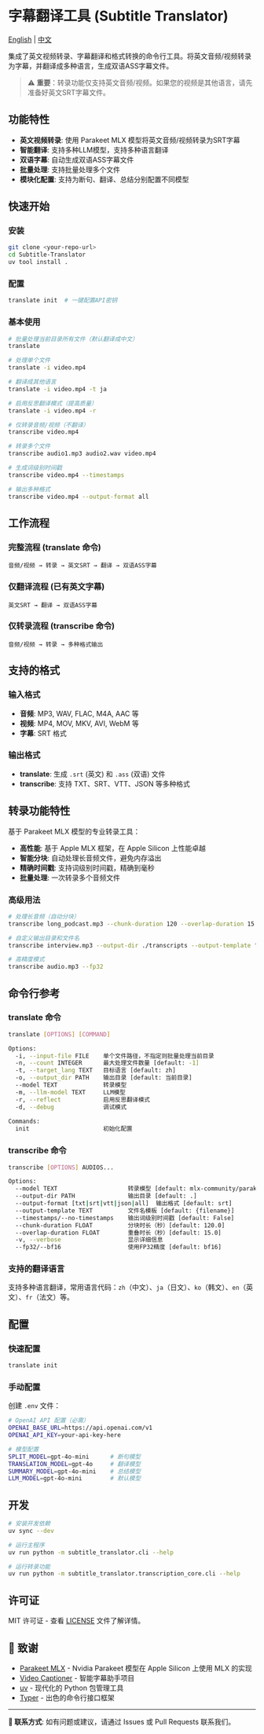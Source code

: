 # 字幕翻译工具 (Subtitle Translator)

[English](./README.md) | [中文](./README_zh.md)

集成了英文视频转录、字幕翻译和格式转换的命令行工具。将英文音频/视频转录为字幕，并翻译成多种语言，生成双语ASS字幕文件。

> ⚠️ **重要**：转录功能仅支持英文音频/视频。如果您的视频是其他语言，请先准备好英文SRT字幕文件。

## 功能特性

- **英文视频转录**: 使用 Parakeet MLX 模型将英文音频/视频转录为SRT字幕
- **智能翻译**: 支持多种LLM模型，支持多种语言翻译
- **双语字幕**: 自动生成双语ASS字幕文件
- **批量处理**: 支持批量处理多个文件
- **模块化配置**: 支持为断句、翻译、总结分别配置不同模型

## 快速开始

### 安装
```bash
git clone <your-repo-url>
cd Subtitle-Translator
uv tool install .
```

### 配置
```bash
translate init  # 一键配置API密钥
```

### 基本使用
```bash
# 批量处理当前目录所有文件（默认翻译成中文）
translate

# 处理单个文件
translate -i video.mp4

# 翻译成其他语言
translate -i video.mp4 -t ja

# 启用反思翻译模式（提高质量）
translate -i video.mp4 -r

# 仅转录音频/视频（不翻译）
transcribe video.mp4

# 转录多个文件
transcribe audio1.mp3 audio2.wav video.mp4

# 生成词级别时间戳
transcribe video.mp4 --timestamps

# 输出多种格式
transcribe video.mp4 --output-format all
```

## 工作流程

### 完整流程 (translate 命令)
```
音频/视频 → 转录 → 英文SRT → 翻译 → 双语ASS字幕
```

### 仅翻译流程 (已有英文字幕)
```
英文SRT → 翻译 → 双语ASS字幕
```

### 仅转录流程 (transcribe 命令)
```
音频/视频 → 转录 → 多种格式输出
```

## 支持的格式

### 输入格式
- **音频**: MP3, WAV, FLAC, M4A, AAC 等
- **视频**: MP4, MOV, MKV, AVI, WebM 等
- **字幕**: SRT 格式

### 输出格式
- **translate**: 生成 `.srt` (英文) 和 `.ass` (双语) 文件
- **transcribe**: 支持 TXT、SRT、VTT、JSON 等多种格式

## 转录功能特性

基于 Parakeet MLX 模型的专业转录工具：

- **高性能**: 基于 Apple MLX 框架，在 Apple Silicon 上性能卓越
- **智能分块**: 自动处理长音频文件，避免内存溢出
- **精确时间戳**: 支持词级别时间戳，精确到毫秒
- **批量处理**: 一次转录多个音频文件

### 高级用法
```bash
# 处理长音频（自动分块）
transcribe long_podcast.mp3 --chunk-duration 120 --overlap-duration 15

# 自定义输出目录和文件名
transcribe interview.mp3 --output-dir ./transcripts --output-template "interview_{filename}"

# 高精度模式
transcribe audio.mp3 --fp32
```

## 命令行参考

### translate 命令
```bash
translate [OPTIONS] [COMMAND]

Options:
  -i, --input-file FILE    单个文件路径，不指定则批量处理当前目录
  -n, --count INTEGER      最大处理文件数量 [default: -1]
  -t, --target_lang TEXT   目标语言 [default: zh]
  -o, --output_dir PATH    输出目录 [default: 当前目录]
  --model TEXT             转录模型
  -m, --llm-model TEXT     LLM模型
  -r, --reflect            启用反思翻译模式
  -d, --debug              调试模式
  
Commands:
  init                     初始化配置
```

### transcribe 命令
```bash
transcribe [OPTIONS] AUDIOS...

Options:
  --model TEXT                    转录模型 [default: mlx-community/parakeet-tdt-0.6b-v2]
  --output-dir PATH               输出目录 [default: .]
  --output-format [txt|srt|vtt|json|all]  输出格式 [default: srt]
  --output-template TEXT          文件名模板 [default: {filename}]
  --timestamps/--no-timestamps    输出词级别时间戳 [default: False]
  --chunk-duration FLOAT          分块时长（秒）[default: 120.0]
  --overlap-duration FLOAT        重叠时长（秒）[default: 15.0]
  -v, --verbose                   显示详细信息
  --fp32/--bf16                   使用FP32精度 [default: bf16]
```

### 支持的翻译语言
支持多种语言翻译，常用语言代码：`zh`（中文）、`ja`（日文）、`ko`（韩文）、`en`（英文）、`fr`（法文）等。

## 配置

### 快速配置
```bash
translate init
```

### 手动配置
创建 `.env` 文件：
```bash
# OpenAI API 配置（必需）
OPENAI_BASE_URL=https://api.openai.com/v1
OPENAI_API_KEY=your-api-key-here

# 模型配置
SPLIT_MODEL=gpt-4o-mini      # 断句模型
TRANSLATION_MODEL=gpt-4o     # 翻译模型
SUMMARY_MODEL=gpt-4o-mini    # 总结模型
LLM_MODEL=gpt-4o-mini        # 默认模型
```

## 开发

```bash
# 安装开发依赖
uv sync --dev

# 运行主程序
uv run python -m subtitle_translator.cli --help

# 运行转录功能
uv run python -m subtitle_translator.transcription_core.cli --help
```

## 许可证

MIT 许可证 - 查看 [LICENSE](LICENSE) 文件了解详情。

## 🙏 致谢

- [Parakeet MLX](https://github.com/senstella/parakeet-mlx) - Nvidia Parakeet 模型在 Apple Silicon 上使用 MLX 的实现
- [Video Captioner](https://github.com/WEIFENG2333/VideoCaptioner) - 智能字幕助手项目
- [uv](https://github.com/astral-sh/uv) - 现代化的 Python 包管理工具
- [Typer](https://github.com/tiangolo/typer) - 出色的命令行接口框架

---

**📧 联系方式**: 如有问题或建议，请通过 Issues 或 Pull Requests 联系我们。 